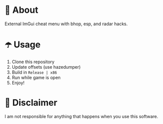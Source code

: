 # 👾 About
External ImGui cheat menu with bhop, esp, and radar hacks.

# ☂️ Usage
1. Clone this repository
2. Update offsets (use hazedumper)
3. Build in `Release | x86`
4. Run while game is open
5. Enjoy!

# 🗿 Disclaimer
I am not responsible for anything that happens when you use this software.
